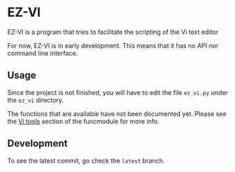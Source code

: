 # EZ-VI

EZ-VI is a program that tries to facilitate the scripting of the Vi
text editor

For now, EZ-VI is in early development. This means that it has no
API nor command line interface.

## Usage

Since the project is not finished, you will have to edit the file
`ez_vi.py` under the `ez_vi` directory.

The functions that are available have not been documented yet.
Please see the [Vi tools](https://github.com/TrickyTroll/EZ-VI/blob/62a368fa576705a0d90f01d5d25059f30788a557/ez_vi/funcmodule.py#L163)
section of the funcmodule for more info.

## Development

To see the latest commit, go check the `latest` branch.
